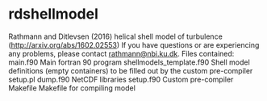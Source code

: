 # rdshellmodel
Rathmann and Ditlevsen (2016) helical shell model of turbulence (http://arxiv.org/abs/1602.02553)
If you have questions or are experiencing any problems, please contact <rathmann@nbi.ku.dk>. 
Files contained:
main.f90                        Main fortran 90 program
shellmodels_template.f90        Shell model definitions (empty containers) to be filled out by the custom pre-compiler setup.pl
dump.f90                        NetCDF libraries 
setup.f90                       Custom pre-compiler
Makefile                        Makefile for compiling model
